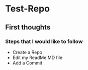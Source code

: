 # Test-Repo
## First thoughts
### Steps that I would like to follow
* Create a Repo
* Edit my ReadMe MD file
* Add a Commit
